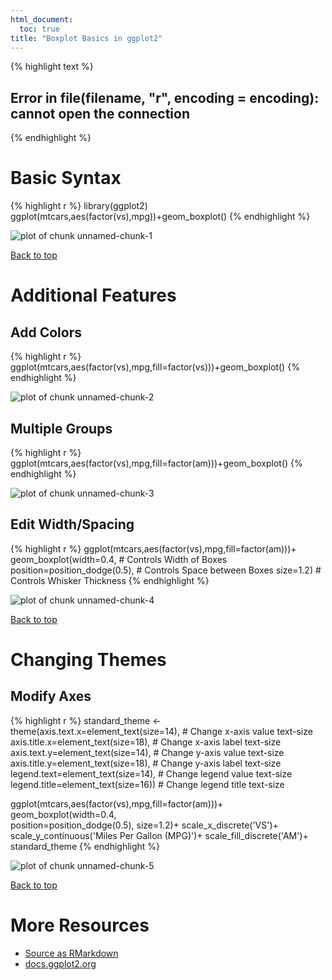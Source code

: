 ```yaml
---
html_document:
  toc: true
title: "Boxplot Basics in ggplot2"
---
```



{% highlight text %}
## Error in file(filename, "r", encoding = encoding): cannot open the connection
{% endhighlight %}

# Basic Syntax


{% highlight r %}
library(ggplot2)
ggplot(mtcars,aes(factor(vs),mpg))+geom_boxplot()
{% endhighlight %}

![plot of chunk unnamed-chunk-1](/figure/source/2016-01-26-ggplot-boxplot/unnamed-chunk-1-1.png)

<a href="#top">Back to top</a>

# Additional Features

## Add Colors


{% highlight r %}
ggplot(mtcars,aes(factor(vs),mpg,fill=factor(vs)))+geom_boxplot()
{% endhighlight %}

![plot of chunk unnamed-chunk-2](/figure/source/2016-01-26-ggplot-boxplot/unnamed-chunk-2-1.png)

## Multiple Groups


{% highlight r %}
ggplot(mtcars,aes(factor(vs),mpg,fill=factor(am)))+geom_boxplot()
{% endhighlight %}

![plot of chunk unnamed-chunk-3](/figure/source/2016-01-26-ggplot-boxplot/unnamed-chunk-3-1.png)

## Edit Width/Spacing


{% highlight r %}
ggplot(mtcars,aes(factor(vs),mpg,fill=factor(am)))+
  geom_boxplot(width=0.4,                    # Controls Width of Boxes
               position=position_dodge(0.5), # Controls Space between Boxes
               size=1.2)                     # Controls Whisker Thickness
{% endhighlight %}

![plot of chunk unnamed-chunk-4](/figure/source/2016-01-26-ggplot-boxplot/unnamed-chunk-4-1.png)

<a href="#top">Back to top</a>
 
# Changing Themes

## Modify Axes


{% highlight r %}
standard_theme <- 
  theme(axis.text.x=element_text(size=14),    # Change x-axis value text-size
        axis.title.x=element_text(size=18),   # Change x-axis label text-size
        axis.text.y=element_text(size=14),    # Change y-axis value text-size
        axis.title.y=element_text(size=18),   # Change y-axis label text-size
        legend.text=element_text(size=14),    # Change legend value text-size
        legend.title=element_text(size=16))   # Change legend title text-size

ggplot(mtcars,aes(factor(vs),mpg,fill=factor(am)))+
  geom_boxplot(width=0.4,                    
               position=position_dodge(0.5), 
               size=1.2)+
  scale_x_discrete('VS')+
  scale_y_continuous('Miles Per Gallon (MPG)')+
  scale_fill_discrete('AM')+
  standard_theme
{% endhighlight %}

![plot of chunk unnamed-chunk-5](/figure/source/2016-01-26-ggplot-boxplot/unnamed-chunk-5-1.png)

<a href="#top">Back to top</a>

# More Resources
- [Source as RMarkdown](https://github.com/rweyant/bertplot/blob/master/R/tutorials/ggplot-boxplot/ggplot-boxplot.Rmd)
- [docs.ggplot2.org](http://docs.ggplot2.org/0.9.3/geom_boxplot.html)
